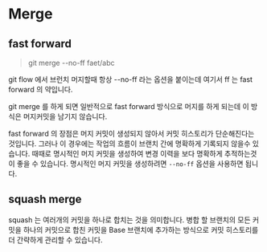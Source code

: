 # Merge

## fast forward

> git merge --no-ff faet/abc

git flow 에서 브런치 머지할때 항상 --no-ff 라는 옵션을 붙이는데 여기서 ff 는 fast forward 의 약입니다.

git merge 를 하게 되면 일반적으로 fast forward 방식으로 머지를 하게 되는데 이 방식은 머지커밋을 남기지 않습니다.

fast forward 의 장점은 머지 커밋이 생성되지 않아서 커밋 히스토리가 단순해진다는 것입니다. 그러나 이 경우에는 작업의 흐름이 브랜치 간에 명확하게 기록되지 않을수 있습니다. 때때로 명시적인 머지 커밋을 생성하여 변경 이력을 보다 명확하게 추적하는것이 좋을 수 있습니다. 명시적인 머지 커밋을 생성하려면 `--no-ff` 옵션을 사용하면 됩니다.

## squash merge

squash 는 여러개의 커밋을 하나로 합치는 것을 의미합니다.
병합 할 브랜치의 모든 커밋을 하나의 커밋으로 합친 커밋을 Base 브랜치에 추가하는 방식으로 커밋 히스토리를 더 간략하게 관리할 수 있습니다.
